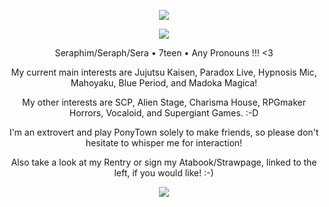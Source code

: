 <p align="center">
<img src="https://i.imgur.com/jx00Plu.png"/>
</p>
<p align="center">
<img src="https://64.media.tumblr.com/ccbff409eadedcda7c63b3b057aee66c/9b7ddb5905533fa5-ed/s1280x1920/cb6b9de159c647dcead38bcaf2165288b0da39e0.jpg"/>
</p>
<p align="center">
Seraphim/Seraph/Sera • 7teen • Any Pronouns !!! <3
</p>
<p align="center">
My current main interests are Jujutsu Kaisen, Paradox Live, Hypnosis Mic, Mahoyaku, Blue Period, and Madoka Magica!
</p>
<p align="center">
My other interests are SCP, Alien Stage, Charisma House, RPGmaker Horrors, Vocaloid, and Supergiant Games. :-D
</p>
<p align="center">
I'm an extrovert and play PonyTown solely to make friends, so please don't hesitate to whisper me for interaction!
</p>
<p align="center">
Also take a look at my Rentry or sign my Atabook/Strawpage, linked to the left, if you would like! :-)
</p>
    <p align="center">
<img src="https://64.media.tumblr.com/ccbff409eadedcda7c63b3b057aee66c/9b7ddb5905533fa5-ed/s1280x1920/cb6b9de159c647dcead38bcaf2165288b0da39e0.jpg"/>
</p>
